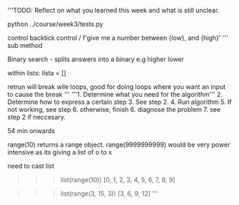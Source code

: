 '''TODO: Reflect on what you learned this week and what is still unclear.

python ../course/week3/tests.py

control backtick
control /
f'give me a number between {low}, and {high}' ''' sub method

Binary search
    - splits answers into a binary e.g higher lower

within lists:
lista = []

retrun will break wile loops, good for doing loops where you want an input to cause the break 
'''
'''1. Determine what you need for the algorithm'''
2. Determine how to express a certain step
3. See step 2.
4. Run algorithm
5. If not working, see step 6. otherwise, finish
6. diagnose the problem
7. see step 2 if neccesary.

54 min onwards

range(10) returns a range object.
range(9999999999) would be very power intensive as its giving a list of o to x

need to cast list
>>> list(range(10))
[0, 1, 2, 3, 4, 5, 6, 7, 8, 9]

>>> list(range(3, 15, 3))
[3, 6, 9, 12]
'''
